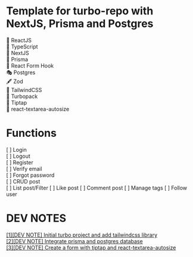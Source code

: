 # Template for turbo-repo with NextJS, Prisma and Postgres

🤖 ReactJS  
🎯 TypeScript  
💫 NextJS  
🤗 Prisma  
🎰 React Form Hook  
🎭 Postgres  
🖋 Zod  
🎯 TailwindCSS  
🚀 Turbopack  
💒 Tiptap  
🍾 react-textarea-autosize

# Functions

[ ] Login  
[ ] Logout  
[ ] Register  
[ ] Verify email   
[ ] Forgot password  
[ ] CRUD post  
[ ] List post/Filter
[ ] Like post
[ ] Comment post 
[ ] Manage tags
[ ] Follow user

# DEV NOTES

[[1][DEV NOTE] Initial turbo project and add tailwindcss library](https://dev.to/codeforstartup/dev-note-initial-turbo-project-and-add-tailwindcss-library-4iae)  
[[2][DEV NOTE] Integrate prisma and postgres database](https://dev.to/codeforstartup/2dev-note-add-prisma-and-postgres-database-2m84)  
[[3][DEV NOTE] Create a form with tiptap and react-textarea-autosize](https://dev.to/codeforstartup/3dev-note-create-a-form-with-tiptap-and-react-textarea-autosize-1cgn)


